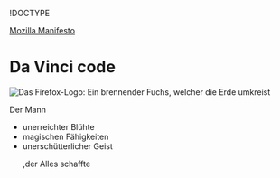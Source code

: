 !DOCTYPE <html> 
<html>
         <head>
              <meta charset="utf-8">  
            <title>Meine Testseite</title     
                  /meta>
         </head>                   
                  <body>
            <a href="https://developer.mozilla.org/de/docs/Learn/Getting_started_with_the_web/HTML_basics">Mozilla Manifesto</a>
            <h1>Da Vinci code</h1>
                 <img src="images/firefox-icon.png" alt="Das Firefox-Logo: Ein brennender Fuchs, welcher die Erde umkreist"></img>
            <p>Der Mann</p>
         <ul>
             <li>unerreichter Blühte</li>
             <li>magischen Fähigkeiten</li>
            <li>unerschütterlicher Geist</li>
             <p>,der Alles schaffte </p>         
                </ul>    
                 </body>
</html>
